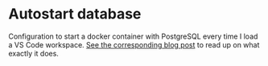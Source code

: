 # Autostart database

Configuration to start a docker container with PostgreSQL every time I load a VS Code workspace. [See the corresponding blog post](https://greilach.dev/blog/post/local-development-with-postgres) to read up on what exactly it does.